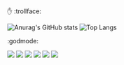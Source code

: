 :raised_hand: :trollface:

![Anurag's GitHub stats](https://github-readme-stats.vercel.app/api?username=shoober420&show_icons=true&theme=highcontrast&show=reviews,prs_merged,prs_merged_percentage) ![Top Langs](https://github-readme-stats.vercel.app/api/top-langs/?username=shoober420&layout=compact&theme=highcontrast&langs_count=20)

:godmode:

<img src="https://img.shields.io/badge/Gentoo-54487A?style=for-the-badge&logo=gentoo&logoColor=white" />

<img src="https://img.shields.io/badge/Arch_Linux-1793D1?style=for-the-badge&logo=arch-linux&logoColor=white" />

<img src="https://img.shields.io/badge/bspwm-2E2E2E.svg?style=for-the-badge&logo=bspwm&logoColor=white" />

<img src="https://img.shields.io/badge/VIM-%2311AB00.svg?&style=for-the-badge&logo=vim&logoColor=white" />

<img src="https://img.shields.io/badge/Counter_Strike-000000?style=for-the-badge&logo=counter-strike&logoColor=white" />

<img src="https://img.shields.io/badge/PlayStation-003791?style=for-the-badge&logo=playstation&logoColor=white" />